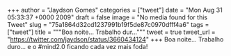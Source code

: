 
+++
author = "Jaydson Gomes"
categories = ["tweet"]
date = "Mon Aug 31 05:33:37 +0000 2009"
draft = false
image = "No media found for this Tweet"
slug = "75a1864d32cd1237991b19f5de87c0970dfff4a6"
tags = ["tweet"]
title = """Boa noite... Trabalho dur..."""
tweet = true
tweet_url = "https://twitter.com/jaydson/status/3660434124"
+++
Boa noite... Trabalho duro... e o #mind2.0 ficando cada vez mais foda!
